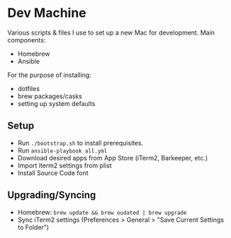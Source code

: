 # Dev Machine
Various scripts & files I use to set up a new Mac for development. Main components:

- Homebrew
- Ansible

For the purpose of installing:

- dotfiles
- brew packages/casks
- setting up system defaults

## Setup
- Run `./bootstrap.sh` to install prerequisites.
- Run `ansible-playbook all.yml`
- Download desired apps from App Store (iTerm2, Barkeeper, etc.)
- Import iterm2 settings from plist
- Install Source Code font

## Upgrading/Syncing
- Homebrew: `brew update && brew oudated | brew upgrade`
- Sync iTerm2 settings (Preferences > General > "Save Current Settings to Folder")
